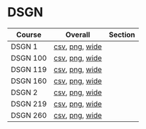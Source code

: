 # DSGN

| Course | Overall | Section |
| ------ | ------- | ------- |
| DSGN 1 | [csv](https://github.com/UCSD-Historical-Enrollment-Data/2025Spring/blob/main/overall/DSGN%201.csv), [png](https://raw.githubusercontent.com/UCSD-Historical-Enrollment-Data/2025Spring/main/plot_overall/DSGN%201.png), [wide](https://raw.githubusercontent.com/UCSD-Historical-Enrollment-Data/2025Spring/main/plot_overall_wide/DSGN%201.png) |  |
| DSGN 100 | [csv](https://github.com/UCSD-Historical-Enrollment-Data/2025Spring/blob/main/overall/DSGN%20100.csv), [png](https://raw.githubusercontent.com/UCSD-Historical-Enrollment-Data/2025Spring/main/plot_overall/DSGN%20100.png), [wide](https://raw.githubusercontent.com/UCSD-Historical-Enrollment-Data/2025Spring/main/plot_overall_wide/DSGN%20100.png) |  |
| DSGN 119 | [csv](https://github.com/UCSD-Historical-Enrollment-Data/2025Spring/blob/main/overall/DSGN%20119.csv), [png](https://raw.githubusercontent.com/UCSD-Historical-Enrollment-Data/2025Spring/main/plot_overall/DSGN%20119.png), [wide](https://raw.githubusercontent.com/UCSD-Historical-Enrollment-Data/2025Spring/main/plot_overall_wide/DSGN%20119.png) |  |
| DSGN 160 | [csv](https://github.com/UCSD-Historical-Enrollment-Data/2025Spring/blob/main/overall/DSGN%20160.csv), [png](https://raw.githubusercontent.com/UCSD-Historical-Enrollment-Data/2025Spring/main/plot_overall/DSGN%20160.png), [wide](https://raw.githubusercontent.com/UCSD-Historical-Enrollment-Data/2025Spring/main/plot_overall_wide/DSGN%20160.png) |  |
| DSGN 2 | [csv](https://github.com/UCSD-Historical-Enrollment-Data/2025Spring/blob/main/overall/DSGN%202.csv), [png](https://raw.githubusercontent.com/UCSD-Historical-Enrollment-Data/2025Spring/main/plot_overall/DSGN%202.png), [wide](https://raw.githubusercontent.com/UCSD-Historical-Enrollment-Data/2025Spring/main/plot_overall_wide/DSGN%202.png) |  |
| DSGN 219 | [csv](https://github.com/UCSD-Historical-Enrollment-Data/2025Spring/blob/main/overall/DSGN%20219.csv), [png](https://raw.githubusercontent.com/UCSD-Historical-Enrollment-Data/2025Spring/main/plot_overall/DSGN%20219.png), [wide](https://raw.githubusercontent.com/UCSD-Historical-Enrollment-Data/2025Spring/main/plot_overall_wide/DSGN%20219.png) |  |
| DSGN 260 | [csv](https://github.com/UCSD-Historical-Enrollment-Data/2025Spring/blob/main/overall/DSGN%20260.csv), [png](https://raw.githubusercontent.com/UCSD-Historical-Enrollment-Data/2025Spring/main/plot_overall/DSGN%20260.png), [wide](https://raw.githubusercontent.com/UCSD-Historical-Enrollment-Data/2025Spring/main/plot_overall_wide/DSGN%20260.png) |  |

